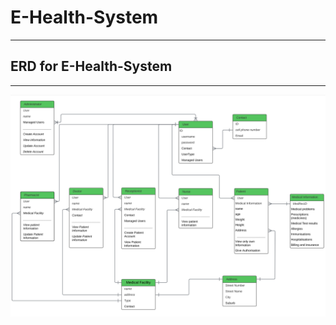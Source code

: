 # E-Health-System

---

## ERD for E-Health-System

---
![ERD](https://github.com/ICE-GLXY/E-Health-System/blob/main/UML/UML%20V1.PNG?raw=true)
